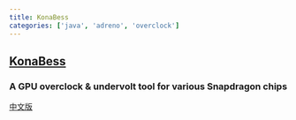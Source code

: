 ```yaml
---
title: KonaBess
categories: ['java', 'adreno', 'overclock']
---
```

## [KonaBess](https://github.com/libxzr/KonaBess)

### A GPU overclock & undervolt tool for various Snapdragon chips


[中文版](https://github.com/xzr467706992/KonaBess/blob/master/README_zh-CN.md)
